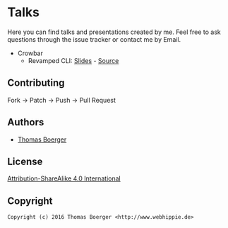 # Talks

Here you can find talks and presentations created by me. Feel free to ask
questions through the issue tracker or contact me by Email.

* Crowbar
  * Revamped CLI: [Slides](http://tboerger.github.io/crowbar/revamped-cli) - [Source](crowbar/revamped-cli)


## Contributing

Fork -> Patch -> Push -> Pull Request


## Authors

* [Thomas Boerger](https://github.com/tboerger)


## License

[Attribution-ShareAlike 4.0 International](http://creativecommons.org/licenses/by-sa/4.0/)


## Copyright

```
Copyright (c) 2016 Thomas Boerger <http://www.webhippie.de>
```
